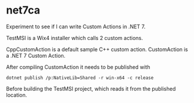 # net7ca
Experiment to see if I can write Custom Actions in .NET 7.

TestMSI is a Wix4 installer which calls 2 custom actions.

CppCustomAction is a default sample C++ custom action. CustomAction is a .NET 7 Custom Action.

After compiling CustomAction it needs to be published with 

`dotnet publish /p:NativeLib=Shared -r win-x64 -c release`

Before building the TestMSI project, which reads it from the published location.
